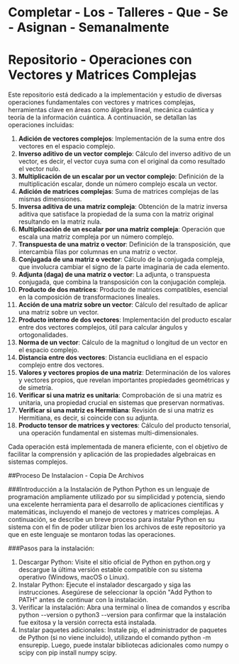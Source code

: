 # Completar - Los - Talleres - Que - Se - Asignan - Semanalmente
# Repositorio - Operaciones con Vectores y Matrices Complejas

Este repositorio está dedicado a la implementación y estudio de diversas operaciones fundamentales con vectores y matrices complejas, herramientas clave en áreas como álgebra lineal, 
mecánica cuántica y teoría de la información cuántica. A continuación, se detallan las operaciones incluidas:

1. **Adición de vectores complejos**: Implementación de la suma entre dos vectores en el espacio complejo.
2. **Inverso aditivo de un vector complejo**: Cálculo del inverso aditivo de un vector, es decir, el vector cuya suma con el original da como resultado el vector nulo.
3. **Multiplicación de un escalar por un vector complejo**: Definición de la multiplicación escalar, donde un número complejo escala un vector.
4. **Adición de matrices complejas**: Suma de matrices complejas de las mismas dimensiones.
5. **Inversa aditiva de una matriz compleja**: Obtención de la matriz inversa aditiva que satisface la propiedad de la suma con la matriz original resultando en la matriz nula.
6. **Multiplicación de un escalar por una matriz compleja**: Operación que escala una matriz compleja por un número complejo.
7. **Transpuesta de una matriz o vector**: Definición de la transposición, que intercambia filas por columnas en una matriz o vector.
8. **Conjugada de una matriz o vector**: Cálculo de la conjugada compleja, que involucra cambiar el signo de la parte imaginaria de cada elemento.
9. **Adjunta (daga) de una matriz o vector**: La adjunta, o transpuesta conjugada, que combina la transposición con la conjugación compleja.
10. **Producto de dos matrices**: Producto de matrices compatibles, esencial en la composición de transformaciones lineales.
11. **Acción de una matriz sobre un vector**: Cálculo del resultado de aplicar una matriz sobre un vector.
12. **Producto interno de dos vectores**: Implementación del producto escalar entre dos vectores complejos, útil para calcular ángulos y ortogonalidades.
13. **Norma de un vector**: Cálculo de la magnitud o longitud de un vector en el espacio complejo.
14. **Distancia entre dos vectores**: Distancia euclidiana en el espacio complejo entre dos vectores.
15. **Valores y vectores propios de una matriz**: Determinación de los valores y vectores propios, que revelan importantes propiedades geométricas y de simetría.
16. **Verificar si una matriz es unitaria**: Comprobación de si una matriz es unitaria, una propiedad crucial en sistemas que preservan normativas.
17. **Verificar si una matriz es Hermitiana**: Revisión de si una matriz es Hermitiana, es decir, si coincide con su adjunta.
18. **Producto tensor de matrices y vectores**: Cálculo del producto tensorial, una operación fundamental en sistemas multi-dimensionales.

Cada operación está implementada de manera eficiente, con el objetivo de facilitar la comprensión y aplicación de las propiedades algebraicas en sistemas complejos.

##Proceso De Instalacion - Copia De Archivos 

###Introducción a la Instalación de Python
Python es un lenguaje de programación ampliamente utilizado por su simplicidad y potencia, siendo una excelente herramienta para el desarrollo de aplicaciones 
científicas y matemáticas, incluyendo el manejo de vectores y matrices complejas. A continuación, se describe un breve proceso para instalar Python en su sistema con
el fin de poder utilizar bien los archivos de este repositorio ya que en este lenguaje se montaron todas las operaciones.

###Pasos para la instalación:
1. Descargar Python: Visite el sitio oficial de Python en python.org y descargue la última versión estable compatible con su sistema operativo (Windows, macOS o Linux).
2. Instalar Python: Ejecute el instalador descargado y siga las instrucciones. Asegúrese de seleccionar la opción "Add Python to PATH" antes de continuar con la instalación.
3. Verificar la instalación: Abra una terminal o línea de comandos y escriba python --version o python3 --version para confirmar que la instalación fue exitosa y la versión correcta está instalada.
4. Instalar paquetes adicionales: Instale pip, el administrador de paquetes de Python (si no viene incluido), utilizando el comando python -m ensurepip. Luego, puede instalar bibliotecas adicionales como numpy o scipy con pip install numpy scipy.
